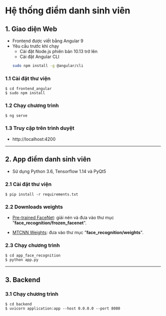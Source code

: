 # Hệ thống điểm danh sinh viên

## 1. Giao diện Web
- Frontend được viết bằng Angular 9
- Yêu cầu trước khi chạy 
    - Cài đặt Node.js phiên bản 10.13 trở lên
    - Cài đặt Angular CLI
    ```bash
    sudo npm install -g @angular/cli
    ```

###  1.1 Cài đặt thư viện
```
$ cd frontend_angular
$ sudo npm install
```
###  1.2 Chạy chương trình
```
$ ng serve
```
###  1.3 Truy cập trên trình duyệt 
- http://localhost:4200

---

## 2. App điểm danh sinh viên
- Sử dụng Python 3.6, Tensorflow 1.14 và PyQt5
###  2.1 Cài đặt thư viện 
```
$ pip install -r requirements.txt
```
###  2.2 Downloads weights
- [Pre-trained FaceNet](https://drive.google.com/open?id=1R77HmFADxe87GmoLwzfgMu_HY0IhcyBz): giải nén và đưa vào thư mục "**face_recognition/frozen_facenet**".

 -  [MTCNN Weights](https://drive.google.com/file/d/16fnKUxtcqDVDnszm4YlwgIa5XyrnIbgG/view?usp=sharing):  đưa vào thư mục "**face_recognition/weights**". 

###  2.3 Chạy chương trình
```
$ cd app_face_recognition
$ python app.py
```

--- 

## 3. Backend
###  3.1 Chạy chương trình
```
$ cd backend
$ uvicorn application:app --host 0.0.0.0 --port 8080
```